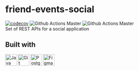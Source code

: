# friend-events-social
[![codecov](https://codecov.io/gh/MicheleVerriello/friend-events-social/branch/master/graph/badge.svg?token=2ZODER9AXQ)](https://codecov.io/gh/MicheleVerriello/friend-events-social) ![Github Actions Master](https://github.com/MicheleVerriello/friend-events-social/actions/workflows/tests-pipeline.yml/badge.svg) ![Github Actions Master](https://github.com/MicheleVerriello/friend-events-social/actions/workflows/lint.yml/badge.svg)
<br>
Set of REST APIs for a social application
## Built with
<p align="left">
<a href="https://www.oracle.com/java/" target="_blank" rel="noreferrer"><img src="https://raw.githubusercontent.com/danielcranney/readme-generator/main/public/icons/skills/java-colored.svg" width="36" height="36" alt="Java" /></a>
<a href="https://git-scm.com/" target="_blank" rel="noreferrer"><img src="https://raw.githubusercontent.com/danielcranney/readme-generator/main/public/icons/skills/git-colored.svg" width="36" height="36" alt="Git" /></a>
<a href="https://www.postgresql.org/" target="_blank" rel="noreferrer"><img src="https://raw.githubusercontent.com/danielcranney/readme-generator/main/public/icons/skills/postgresql-colored.svg" width="36" height="36" alt="PostgreSQL" /></a>
<a href="https://www.figma.com/" target="_blank" rel="noreferrer"><img src="https://raw.githubusercontent.com/danielcranney/readme-generator/main/public/icons/skills/figma-colored.svg" width="36" height="36" alt="Figma" /></a>
</p>

